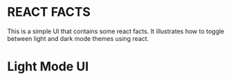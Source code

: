 # REACT FACTS 
This is a simple UI that contains some react facts. 
It illustrates how to toggle between light and dark mode themes using react. 

# Light Mode UI 
